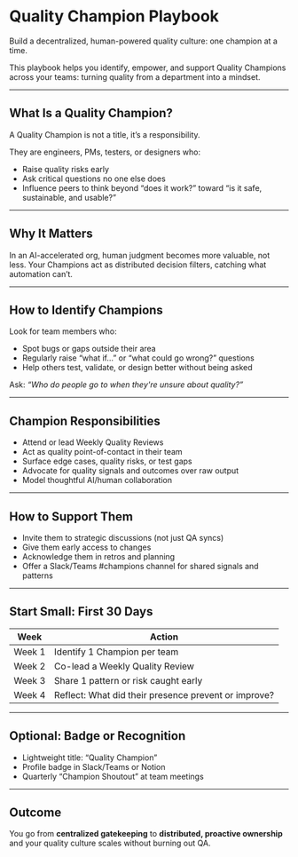# Quality Champion Playbook

Build a decentralized, human-powered quality culture: one champion at a time.

This playbook helps you identify, empower, and support Quality Champions across your teams: turning quality from a department into a mindset.

---

## What Is a Quality Champion?

A Quality Champion is not a title, it’s a responsibility.

They are engineers, PMs, testers, or designers who:

- Raise quality risks early
- Ask critical questions no one else does
- Influence peers to think beyond “does it work?” toward “is it safe, sustainable, and usable?”

---

## Why It Matters

In an AI-accelerated org, human judgment becomes more valuable, not less.
Your Champions act as distributed decision filters, catching what automation can’t.

---

## How to Identify Champions

Look for team members who:

- Spot bugs or gaps outside their area
- Regularly raise “what if…” or “what could go wrong?” questions
- Help others test, validate, or design better without being asked

Ask: _“Who do people go to when they're unsure about quality?”_

---

## Champion Responsibilities

- Attend or lead Weekly Quality Reviews
- Act as quality point-of-contact in their team
- Surface edge cases, quality risks, or test gaps
- Advocate for quality signals and outcomes over raw output
- Model thoughtful AI/human collaboration

---

## How to Support Them

- Invite them to strategic discussions (not just QA syncs)
- Give them early access to changes
- Acknowledge them in retros and planning
- Offer a Slack/Teams #champions channel for shared signals and patterns

---

## Start Small: First 30 Days

| Week   | Action                                               |
| ------ | ---------------------------------------------------- |
| Week 1 | Identify 1 Champion per team                         |
| Week 2 | Co-lead a Weekly Quality Review                      |
| Week 3 | Share 1 pattern or risk caught early                 |
| Week 4 | Reflect: What did their presence prevent or improve? |

---

## Optional: Badge or Recognition

- Lightweight title: “Quality Champion”
- Profile badge in Slack/Teams or Notion
- Quarterly “Champion Shoutout” at team meetings

---

## Outcome

You go from **centralized gatekeeping** to **distributed, proactive ownership** and your quality culture scales without burning out QA.
